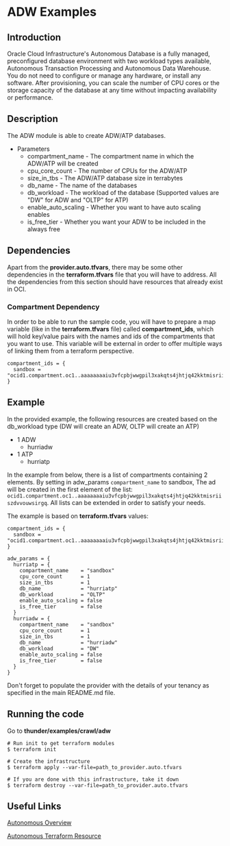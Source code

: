 # ADW Examples

## Introduction

Oracle Cloud Infrastructure's Autonomous Database is a fully managed, preconfigured database environment with two workload types available, Autonomous Transaction Processing and Autonomous Data Warehouse. You do not need to configure or manage any hardware, or install any software. After provisioning, you can scale the number of CPU cores or the storage capacity of the database at any time without impacting availability or performance.

## Description

The ADW module is able to create ADW/ATP databases.

* Parameters
    * compartment_name - The compartment name in which the ADW/ATP will be created
    * cpu\_core\_count - The number of CPUs for the ADW/ATP
    * size\_in\_tbs - The ADW/ATP database size in terrabytes
    * db_name - The name of the databases
    * db_workload - The workload of the database (Supported values are "DW" for ADW and "OLTP" for ATP)
    * enable\_auto\_scaling - Whether you want to have auto scaling enables
    * is\_free\_tier - Whether you want your ADW to be included in the always free

## Dependencies
Apart from the **provider.auto.tfvars**, there may be some other dependencies in the **terraform.tfvars** file that you will have to address.
All the dependencies from this section should have resources that already exist in OCI.

### Compartment Dependency
In order to be able to run the sample code, you will have to prepare a map variable (like in the **terraform.tfvars** file) called **compartment\_ids**, which will hold key/value pairs with the names and ids of the compartments that you want to use.
This variable will be external in order to offer multiple ways of linking them from a terraform perspective.

```
compartment_ids = {
  sandbox = "ocid1.compartment.oc1..aaaaaaaaiu3vfcpbjwwgpil3xakqts4jhtjq42kktmisriiszdvvouwsirgq"
}
```

## Example
In the provided example, the following resources are created based on the db_workload type (DW will create an ADW, OLTP will create an ATP)

* 1 ADW 
    * hurriadw
* 1 ATP
    * hurriatp


In the example from below, there is a list of compartments containing 2 elements. By setting in adw\_params `compartment_name` to sandbox, The ad will be created in the first element of the list: `ocid1.compartment.oc1..aaaaaaaaiu3vfcpbjwwgpil3xakqts4jhtjq42kktmisriiszdvvouwsirgq`. All lists can be extended in order to satisfy your needs.


The example is based on **terraform.tfvars** values:

```
compartment_ids = {
  sandbox = "ocid1.compartment.oc1..aaaaaaaaiu3vfcpbjwwgpil3xakqts4jhtjq42kktmisriiszdvvouwsirgq"
}

adw_params = {
  hurriatp = {
    compartment_name    = "sandbox"
    cpu_core_count      = 1
    size_in_tbs         = 1
    db_name             = "hurriatp"
    db_workload         = "OLTP"
    enable_auto_scaling = false
    is_free_tier        = false
  }
  hurriadw = {
    compartment_name    = "sandbox"
    cpu_core_count      = 1
    size_in_tbs         = 1
    db_name             = "hurriadw"
    db_workload         = "DW"
    enable_auto_scaling = false
    is_free_tier        = false
  }
}
```


Don't forget to populate the provider with the details of your tenancy as specified in the main README.md file.

## Running the code

Go to **thunder/examples/crawl/adw**

```
# Run init to get terraform modules
$ terraform init

# Create the infrastructure
$ terraform apply --var-file=path_to_provider.auto.tfvars

# If you are done with this infrastructure, take it down
$ terraform destroy --var-file=path_to_provider.auto.tfvars
```

## Useful Links
[Autonomous Overview](https://docs.cloud.oracle.com/iaas/Content/Database/Concepts/adboverview.htm)

[Autonomous Terraform Resource](https://www.terraform.io/docs/providers/oci/r/database_autonomous_database.html)
